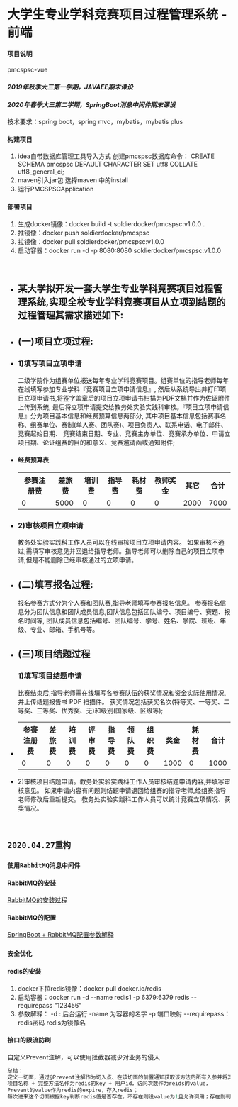 大学生专业学科竞赛项目过程管理系统  -前端
 ============================  
#### 项目说明
pmcspsc-vue

#### _2019年秋季大三第一学期，JAVAEE期末课设_
#### _2020年春季大三第二学期，SpringBoot消息中间件期末课设_
技术要求：spring boot，spring mvc，mybatis，mybatis plus

#### 构建项目
1. idea自带数据库管理工具导入方式
创建pmcspsc数据库命令：
CREATE SCHEMA pmcspsc DEFAULT CHARACTER SET utf8 COLLATE utf8_general_ci;
2. maven引入jar包
选择maven 中的install
3. 运行PMCSPSCApplication

#### 部署项目
1. 生成docker镜像：docker build -t soldierdocker/pmcspsc:v1.0.0 .
2. 推镜像：docker push soldierdocker/pmcspsc
3. 拉镜像：docker pull soldierdocker/pmcspsc:v1.0.0
4. 启动容器：docker run -d -p 8080:8080 soldierdocker/pmcspsc:v1.0.0
<br> 
   <ul>
      <li>
        <h2>某大学拟开发一套大学生专业学科竞赛项目过程管理系统,实现全校专业学科竞赛项目从立项到结题的过程管理其需求描述如下:</h2>
      </li>
      <li>
        <h2>(一)项目立项过程:</h2></li>
        <li>
          <h3>1)填写项目立项申请</h3>
          二级学院作为组赛单位报送每年专业学科竞赛项目。组赛单位的指导老师每年在线填写参加专业学科『竞赛项目立项申请信息』,
          然后从系统导出并打印项目立项申请书,将签字盖章后的项目立项申请书扫描为PDF文档并作为佐证附件上传到系统,
          最后将立项申请提交给教务处实验实践科审核。『项目立项申请信息』分为项目基本信息和经费预算信息两部分,
          其中项目基本信息包括赛事名称、组赛单位、赛制(单人赛、团队赛)、项目负责人、联系电话、电子邮件、竞赛起始日期、
          竞赛结束日期、专业、竞赛主办单位、竞赛承办单位、申请立项日期、论证组赛的目的和意义、竞赛邀请函或通知附件;
        </li>
      <li>
        <h4>经费预算表</h4>
        <table>
          <tr>
            <th>参赛注册费</th>
            <th>差旅费</th>
            <th>培训费</th>
            <th>指导费</th>
            <th>耗材费</th>
            <th>教师奖金</th>
            <th>其它</th>
            <th>合计</th>
          </tr>
          <tr>
            <td>0</td>
            <td>5000</td>
            <td>0</td>
            <td>0</td>
            <td>0</td>
            <td>0</td>
            <td>2000</td>
            <td>7000</td>
          </tr>
        </table>
      </li>
      <li>
        <h3>2)审核项目立项申请</h3>教务处实验实践科工作人员可以在线审核项目立项申请内容。
        如果审核不通过,需填写审核意见并回退给指导老师。指导老师可以删除自己的项目立项申请,但是不能删除已经审核通过的立项申请。
      </li>
      <li>
        <h2>(二)填写报名过程:</h2>报名参赛方式分为个人赛和团队赛,指导老师填写参赛报名信息。
        参赛报名信息分为团队信息和团队成员信息,团队信息包括团队编号、项目编号、赛题、报名时间等,
        团队成员信息包括编号、团队编号、学号、姓名、学院、班级、年级、专业、邮箱、手机号等。
      </li>
      <li>
        <h2>(三)项目结题过程</h2>
        <h3>1)填写项目结题申请</h3>比赛结束后,指导老师需在线填写各参赛队伍的获奖情况和资金实际使用情况,并上传结题报告书 PDF 扫描件。
        获奖情况包括获奖名次(特等奖、一等奖、二等奖、三等奖、优秀奖、无)和级别(国家级、区级等);
      </li>
      <li><table>
      <tr>
        <th>参赛注册费</th>
        <th>差旅费</th>
        <th>培训费</th>
        <th>评审费</th>
        <th>指导费</th>
        <th>领队费</th>
        <th>组织费</th>
        <th>奖金</th>
        <th>耗材费</th>
        <th>合计</th>
      </tr>
        <tr>
          <td>0</td>
          <td>0</td>
          <td>0</td>
          <td>0</td>
          <td>0</td>
          <td>0</td>
          <td>0</td>
          <td>1000</td>
          <td>0</td>
          <td>1000</td>
      </tr>
      </table></li>
      <li>
        2)审核项目结题申请。教务处实验实践科工作人员审核结题申请内容,并填写审核意见。
        如果申请内容有问题则结题申请退回给组赛的指导老师,经组赛指导老师修改后重新提交。
        教务处实验实践科工作人员可以统计竞赛立项情况、获奖情况。
      </li>
    </ul>
<br>

## `2020.04.27重构`
### `使用RabbitMQ消息中间件`
#### RabbitMQ的安装
[RabbitMQ的安装过程](https://www.cnblogs.com/HuangJie-sol/p/13197866.html)
#### RabbitMQ的配置
[SpringBoot + RabbitMQ配置参数解释](https://www.cnblogs.com/qts-hope/p/11242559.html)

### `安全优化`
#### redis的安装
1. docker下拉redis镜像：docker pull docker.io/redis
2. 启动容器：docker run -d  --name redis1  -p 6379:6379  redis --requirepass "123456"
3. 参数解释：     -d : 后台运行   -name 为容器的名字    -p 端口映射   --requirepass：redis密码    redis为镜像名
#### 接口的限流防刷
自定义Prevent注解，可以使用拦截器减少对业务的侵入
```C
总结：
定义一切面，通过@Prevent注解作为切入点、在该切面的前置通知获取该方法的所有入参并将其Base64编码，
项目名称 + 完整方法名作为redis的key + 用户id，访问次数作为reids的value，
Prevent的value作为redis的expire，存入redis；
每次进来这个切面根据key判断redis值是否存在，不存在则设value为1且允许调用；存在则判断是否超过frequency，不超过自增；超出拦截防刷
```

